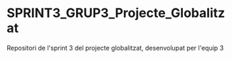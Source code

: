 # SPRINT3_GRUP3_Projecte_Globalitzat
Repositori de l'sprint 3 del projecte globalitzat, desenvolupat per l'equip 3
